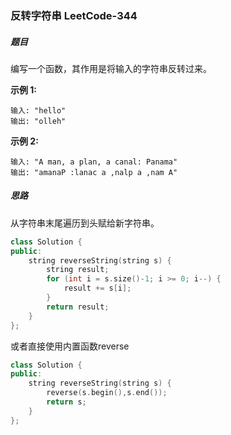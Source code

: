 ### 反转字符串 	LeetCode-344

##### 题目

编写一个函数，其作用是将输入的字符串反转过来。

**示例 1:**

```
输入: "hello"
输出: "olleh"
```

**示例 2:**

```
输入: "A man, a plan, a canal: Panama"
输出: "amanaP :lanac a ,nalp a ,nam A"
```

##### 思路

从字符串末尾遍历到头赋给新字符串。

```c++
class Solution {
public:
    string reverseString(string s) {
        string result;
        for (int i = s.size()-1; i >= 0; i--) {
            result += s[i];
        }
        return result;
    }
};
```

或者直接使用内置函数reverse

```c++
class Solution {
public:
    string reverseString(string s) {
        reverse(s.begin(),s.end());
        return s;
    }
};
```
